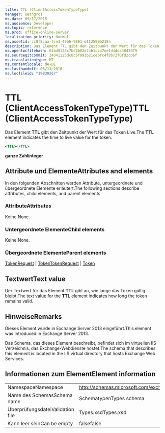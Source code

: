 ```yaml
---
title: TTL (ClientAccessTokenTypeType)
manager: sethgros
ms.date: 09/17/2015
ms.audience: Developer
ms.topic: reference
ms.prod: office-online-server
localization_priority: Normal
ms.assetid: cc8f8caa-fced-49b6-9861-d112590b218a
description: Das Element TTL gibt den Zeitpunkt der Wert für das Token Live.
ms.openlocfilehash: 04bd8124c7bd2b02e2ab1cc47ee1d4dca4847079
ms.sourcegitcommit: 34041125dc8c5f993b21cebfc4f8b72f0fd2cb6f
ms.translationtype: MT
ms.contentlocale: de-DE
ms.lasthandoff: 06/11/2018
ms.locfileid: "19839267"
---
```

# <a name="ttl-clientaccesstokentypetype"></a><span data-ttu-id="e9f87-103">TTL (ClientAccessTokenTypeType)</span><span class="sxs-lookup"><span data-stu-id="e9f87-103">TTL (ClientAccessTokenTypeType)</span></span>

<span data-ttu-id="e9f87-104">Das Element **TTL** gibt den Zeitpunkt der Wert für das Token Live.</span><span class="sxs-lookup"><span data-stu-id="e9f87-104">The **TTL** element indicates the time to live value for the token.</span></span> 
  
```XML
<TTL></TTL>
```

 <span data-ttu-id="e9f87-105">**ganze Zahl**</span><span class="sxs-lookup"><span data-stu-id="e9f87-105">**integer**</span></span>
## <a name="attributes-and-elements"></a><span data-ttu-id="e9f87-106">Attribute und Elemente</span><span class="sxs-lookup"><span data-stu-id="e9f87-106">Attributes and elements</span></span>

<span data-ttu-id="e9f87-107">In den folgenden Abschnitten werden Attribute, untergeordnete und übergeordnete Elemente erläutert.</span><span class="sxs-lookup"><span data-stu-id="e9f87-107">The following sections describe attributes, child elements, and parent elements.</span></span>
  
### <a name="attributes"></a><span data-ttu-id="e9f87-108">Attribute</span><span class="sxs-lookup"><span data-stu-id="e9f87-108">Attributes</span></span>

<span data-ttu-id="e9f87-109">Keine.</span><span class="sxs-lookup"><span data-stu-id="e9f87-109">None.</span></span>
  
### <a name="child-elements"></a><span data-ttu-id="e9f87-110">Untergeordnete Elemente</span><span class="sxs-lookup"><span data-stu-id="e9f87-110">Child elements</span></span>

<span data-ttu-id="e9f87-111">Keine.</span><span class="sxs-lookup"><span data-stu-id="e9f87-111">None.</span></span>
  
### <a name="parent-elements"></a><span data-ttu-id="e9f87-112">Übergeordnete Elemente</span><span class="sxs-lookup"><span data-stu-id="e9f87-112">Parent elements</span></span>

<span data-ttu-id="e9f87-113">[TokenRequest](tokenrequest.md) | [Token](token.md)</span><span class="sxs-lookup"><span data-stu-id="e9f87-113">[TokenRequest](tokenrequest.md) | [Token](token.md)</span></span>
  
## <a name="text-value"></a><span data-ttu-id="e9f87-114">Textwert</span><span class="sxs-lookup"><span data-stu-id="e9f87-114">Text value</span></span>

<span data-ttu-id="e9f87-115">Der Textwert für das Element **TTL** gibt an, wie lange das Token gültig bleibt.</span><span class="sxs-lookup"><span data-stu-id="e9f87-115">The text value for the **TTL** element indicates how long the token remains valid.</span></span> 
  
## <a name="remarks"></a><span data-ttu-id="e9f87-116">Hinweise</span><span class="sxs-lookup"><span data-stu-id="e9f87-116">Remarks</span></span>

<span data-ttu-id="e9f87-117">Dieses Element wurde in Exchange Server 2013 eingeführt.</span><span class="sxs-lookup"><span data-stu-id="e9f87-117">This element was introduced in Exchange Server 2013.</span></span>
  
<span data-ttu-id="e9f87-118">Das Schema, das dieses Element beschreibt, befindet sich im virtuellen IIS-Verzeichnis, das Exchange-Webdienste hostet.</span><span class="sxs-lookup"><span data-stu-id="e9f87-118">The schema that describes this element is located in the IIS virtual directory that hosts Exchange Web Services.</span></span>
  
## <a name="element-information"></a><span data-ttu-id="e9f87-119">Informationen zum Element</span><span class="sxs-lookup"><span data-stu-id="e9f87-119">Element information</span></span>

|||
|:-----|:-----|
|<span data-ttu-id="e9f87-120">Namespace</span><span class="sxs-lookup"><span data-stu-id="e9f87-120">Namespace</span></span>  <br/> |http://schemas.microsoft.com/exchange/services/2006/types  <br/> |
|<span data-ttu-id="e9f87-121">Name des Schemas</span><span class="sxs-lookup"><span data-stu-id="e9f87-121">Schema name</span></span>  <br/> |<span data-ttu-id="e9f87-122">Schematypen</span><span class="sxs-lookup"><span data-stu-id="e9f87-122">Types schema</span></span>  <br/> |
|<span data-ttu-id="e9f87-123">Überprüfungsdatei</span><span class="sxs-lookup"><span data-stu-id="e9f87-123">Validation file</span></span>  <br/> |<span data-ttu-id="e9f87-124">Types.xsd</span><span class="sxs-lookup"><span data-stu-id="e9f87-124">Types.xsd</span></span>  <br/> |
|<span data-ttu-id="e9f87-125">Kann leer sein</span><span class="sxs-lookup"><span data-stu-id="e9f87-125">Can be empty</span></span>  <br/> |<span data-ttu-id="e9f87-126">false</span><span class="sxs-lookup"><span data-stu-id="e9f87-126">false</span></span>  <br/> |
   

